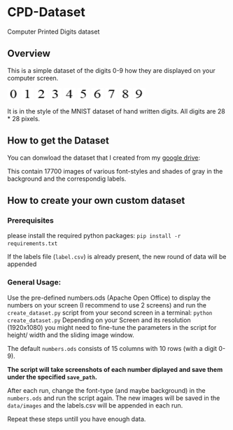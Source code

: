 # CPD-Dataset
Computer Printed Digits dataset

## Overview
This is a simple dataset of the digits 0-9 how they are displayed on your computer screen.

![0](https://github.com/christianpfister43/CPD-Dataset/blob/main/data/example_images/digit_image0.png)
![1](https://github.com/christianpfister43/CPD-Dataset/blob/main/data/example_images/digit_image1.png)
![2](https://github.com/christianpfister43/CPD-Dataset/blob/main/data/example_images/digit_image2.png)
![3](https://github.com/christianpfister43/CPD-Dataset/blob/main/data/example_images/digit_image3.png)
![4](https://github.com/christianpfister43/CPD-Dataset/blob/main/data/example_images/digit_image4.png)
![5](https://github.com/christianpfister43/CPD-Dataset/blob/main/data/example_images/digit_image5.png)
![6](https://github.com/christianpfister43/CPD-Dataset/blob/main/data/example_images/digit_image6.png)
![7](https://github.com/christianpfister43/CPD-Dataset/blob/main/data/example_images/digit_image7.png)
![8](https://github.com/christianpfister43/CPD-Dataset/blob/main/data/example_images/digit_image8.png)
![9](https://github.com/christianpfister43/CPD-Dataset/blob/main/data/example_images/digit_image9.png)

It is in the style of the MNIST dataset of hand written digits. All digits are 28 * 28 pixels.


## How to get the Dataset
You can  donwload the dataset that I created from my [google drive](https://drive.google.com/drive/folders/1leyxPGTM2nPgeGwlaY4eg0ndbuB7Z3ad?usp=sharing):

This contain 17700 images of various font-styles and shades of gray in the background and the correspondig labels.

## How to create your own custom dataset
### Prerequisites
please install the required python packages: `pip install -r requirements.txt` 


If the labels file (`label.csv`) is already present, the new round of data will be appended

### General Usage:

Use the pre-defined numbers.ods (Apache Open Office) to display the numbers on your screen (I recommend to use 2 screens) and run the `create_dataset.py` script from your second screen in a terminal: `python create_dataset.py`
Depending on your Screen and its resolution (1920x1080) you might need to fine-tune the parameters in the script for height/ width and the sliding image window.

The default `numbers.ods` consists of 15 columns with 10 rows (with a digit 0-9). 

**The script will take screenshots of each number diplayed and save them under the specified `save_path`.** 

After each run, change the font-type (and maybe background) in the `numbers.ods` and run the script again. The new images will be saved in the `data/images` and the labels.csv will be appended in each run.

Repeat these steps untill you have enough data.




